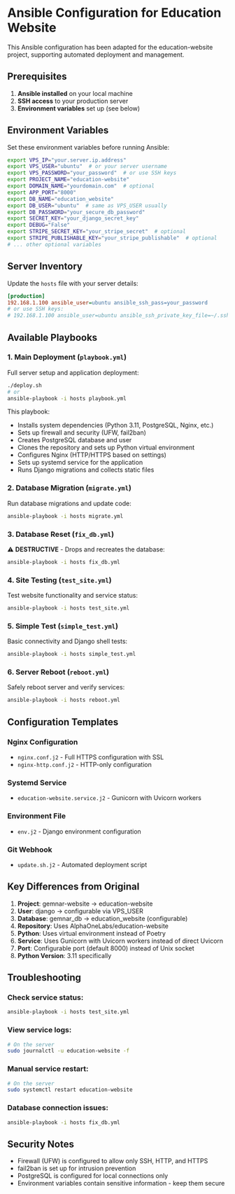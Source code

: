 # Ansible Configuration for Education Website

This Ansible configuration has been adapted for the education-website project, supporting automated deployment and management.

## Prerequisites

1. **Ansible installed** on your local machine
2. **SSH access** to your production server
3. **Environment variables** set up (see below)

## Environment Variables

Set these environment variables before running Ansible:

```bash
export VPS_IP="your.server.ip.address"
export VPS_USER="ubuntu"  # or your server username
export VPS_PASSWORD="your_password"  # or use SSH keys
export PROJECT_NAME="education-website"
export DOMAIN_NAME="yourdomain.com"  # optional
export APP_PORT="8000"
export DB_NAME="education_website"
export DB_USER="ubuntu"  # same as VPS_USER usually
export DB_PASSWORD="your_secure_db_password"
export SECRET_KEY="your_django_secret_key"
export DEBUG="False"
export STRIPE_SECRET_KEY="your_stripe_secret"  # optional
export STRIPE_PUBLISHABLE_KEY="your_stripe_publishable"  # optional
# ... other optional variables
```

## Server Inventory

Update the `hosts` file with your server details:

```ini
[production]
192.168.1.100 ansible_user=ubuntu ansible_ssh_pass=your_password
# or use SSH keys:
# 192.168.1.100 ansible_user=ubuntu ansible_ssh_private_key_file=~/.ssh/id_rsa
```

## Available Playbooks

### 1. Main Deployment (`playbook.yml`)
Full server setup and application deployment:
```bash
./deploy.sh
# or
ansible-playbook -i hosts playbook.yml
```

This playbook:
- Installs system dependencies (Python 3.11, PostgreSQL, Nginx, etc.)
- Sets up firewall and security (UFW, fail2ban)
- Creates PostgreSQL database and user
- Clones the repository and sets up Python virtual environment
- Configures Nginx (HTTP/HTTPS based on settings)
- Sets up systemd service for the application
- Runs Django migrations and collects static files

### 2. Database Migration (`migrate.yml`)
Run database migrations and update code:
```bash
ansible-playbook -i hosts migrate.yml
```

### 3. Database Reset (`fix_db.yml`)
⚠️ **DESTRUCTIVE** - Drops and recreates the database:
```bash
ansible-playbook -i hosts fix_db.yml
```

### 4. Site Testing (`test_site.yml`)
Test website functionality and service status:
```bash
ansible-playbook -i hosts test_site.yml
```

### 5. Simple Test (`simple_test.yml`)
Basic connectivity and Django shell tests:
```bash
ansible-playbook -i hosts simple_test.yml
```

### 6. Server Reboot (`reboot.yml`)
Safely reboot server and verify services:
```bash
ansible-playbook -i hosts reboot.yml
```

## Configuration Templates

### Nginx Configuration
- `nginx.conf.j2` - Full HTTPS configuration with SSL
- `nginx-http.conf.j2` - HTTP-only configuration

### Systemd Service
- `education-website.service.j2` - Gunicorn with Uvicorn workers

### Environment File
- `env.j2` - Django environment configuration

### Git Webhook
- `update.sh.j2` - Automated deployment script

## Key Differences from Original

1. **Project**: gemnar-website → education-website
2. **User**: django → configurable via VPS_USER
3. **Database**: gemnar_db → education_website (configurable)
4. **Repository**: Uses AlphaOneLabs/education-website
5. **Python**: Uses virtual environment instead of Poetry
6. **Service**: Uses Gunicorn with Uvicorn workers instead of direct Uvicorn
7. **Port**: Configurable port (default 8000) instead of Unix socket
8. **Python Version**: 3.11 specifically

## Troubleshooting

### Check service status:
```bash
ansible-playbook -i hosts test_site.yml
```

### View service logs:
```bash
# On the server
sudo journalctl -u education-website -f
```

### Manual service restart:
```bash
# On the server
sudo systemctl restart education-website
```

### Database connection issues:
```bash
ansible-playbook -i hosts fix_db.yml
```

## Security Notes

- Firewall (UFW) is configured to allow only SSH, HTTP, and HTTPS
- fail2ban is set up for intrusion prevention
- PostgreSQL is configured for local connections only
- Environment variables contain sensitive information - keep them secure
